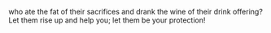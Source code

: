 who ate the fat of their sacrifices and drank the wine of their drink offering? Let them rise up and help you; let them be your protection!
